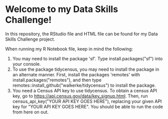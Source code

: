 # Welcome to my Data Skills Challenge!
In this repository, the RStudio file and HTML file can be found for my Data Skills Challenge project.
 
When running my R Notebook file, keep in mind the following:

1. You may need to install the package 'sf'. Type install.packages("sf") into your console.
2. To use the package tidycensus, you may need to install the package in an alternate manner. First, install the packages 'remotes' with install.packages("remotes"), and then type remotes::install_github("walkerke/tidycensus") to install the package.
3. You need a Census API key to use tidycensus. To obtain a census API key, go to https://api.census.gov/data/key_signup.html. Then, run census_api_key("YOUR API KEY GOES HERE"), replacing your given API key for "YOUR API KEY GOES HERE". You should be able to run the code from here on out.  
